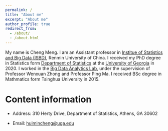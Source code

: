 ```yaml
---
permalink: /
title: "About me"
excerpt: "About me"
author_profile: true
redirect_from: 
  - /about/
  - /about.html
---
```


My name is Cheng Meng. I am an Assistant professor in [Institue of Statistics and Big Data (ISBD)](http://isbd.ruc.edu.cn/), Renmin University of China. I received my PhD degree in Statistics form [Department of Statistics](https://www.stat.uga.edu/) at the [University of Georgia](https://www.uga.edu/) in 2020. I worked in the [Big Data Analytics Lab](https://bigdata.uga.edu/), under the supervision of Professor Wenxuan Zhong and Professor Ping Ma. I received BSc degree in Mathmatics form Tsinghua University in 2015.




Content information
======
* Address: 310 Herty Drive, Department of Statistics, Athens, GA 30602

* Email: huimincheng@uga.edu
